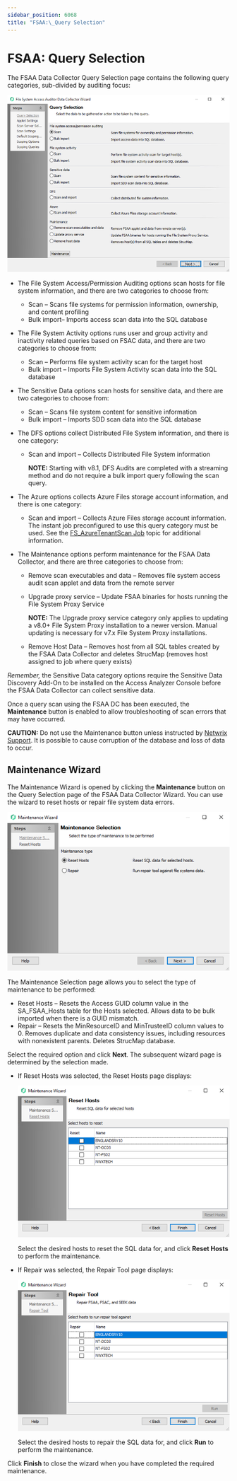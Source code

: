 ```yaml
---
sidebar_position: 6068
title: "FSAA:\_Query Selection"
---
```


# FSAA: Query Selection

The FSAA Data Collector Query Selection page contains the following query categories, sub-divided by auditing focus:

![FSAA Data Collector Wizard Query Selection page](../../../../../../../static/images/AccessAnalyzer_12.0/Content/Resources/Images/EnterpriseAuditor/Admin/DataCollector/FSAA/QuerySelection.png "FSAA Data Collector Wizard Query Selection page")

* The File System Access/Permission Auditing options scan hosts for file system information, and there are two categories to choose from:

  * Scan – Scans file systems for permission information, ownership, and content profiling
  * Bulk import– Imports access scan data into the SQL database
* The File System Activity options runs user and group activity and inactivity related queries based on FSAC data, and there are two categories to choose from:

  * Scan – Performs file system activity scan for the target host
  * Bulk import – Imports File System Activity scan data into the SQL database
* The Sensitive Data options scan hosts for sensitive data, and there are two categories to choose from:

  * Scan – Scans file system content for sensitive information
  * Bulk import – Imports SDD scan data into the SQL database
* The DFS options collect Distributed File System information, and there is one category:

  * Scan and import – Collects Distributed File System information

    **NOTE:** Starting with v8.1, DFS Audits are completed with a streaming method and do not require a bulk import query following the scan query.
* The Azure options collects Azure Files storage account information, and there is one category:

  * Scan and import – Collects Azure Files storage account information. The instant job preconfigured to use this query category must be used. See the [FS\_AzureTenantScan Job](../../../Solutions/FileSystem/Collection/FS_AzureTenantScan "FS_AzureTenantScan Job") topic for additional information.
* The Maintenance options perform maintenance for the FSAA Data Collector, and there are three categories to choose from:

  * Remove scan executables and data – Removes file system access audit scan applet and data from the remote server
  * Upgrade proxy service – Update FSAA binaries for hosts running the File System Proxy Service

    **NOTE:** The Upgrade proxy service category only applies to updating a v8.0+ File System Proxy installation to a newer version. Manual updating is necessary for v7.x File System Proxy installations.
  * Remove Host Data – Removes host from all SQL tables created by the FSAA Data Collector and deletes StrucMap (removes host assigned to job where query exists)

*Remember,*  the Sensitive Data category options require the Sensitive Data Discovery Add-On to be installed on the Access Analyzer Console before the FSAA Data Collector can collect sensitive data.

Once a query scan using the FSAA DC has been executed, the **Maintenance** button is enabled to allow troubleshooting of scan errors that may have occurred.

**CAUTION:** Do not use the Maintenance button unless instructed by [Netwrix Support](https://www.netwrix.com/support.html "Netwrix Support"). It is possible to cause corruption of the database and loss of data to occur.

## Maintenance Wizard

The Maintenance Wizard is opened by clicking the **Maintenance** button on the Query Selection page of the FSAA Data Collector Wizard. You can use the wizard to reset hosts or repair file system data errors.

![Maintenance Wizard Maintenance Selection page](../../../../../../../static/images/AccessAnalyzer_12.0/Content/Resources/Images/EnterpriseAuditor/Admin/DataCollector/FSAA/MaintenanceWizardSelection.png "Maintenance Wizard Maintenance Selection page")

The Maintenance Selection page allows you to select the type of maintenance to be performed:

* Reset Hosts – Resets the Access GUID column value in the SA\_FSAA\_Hosts table for the Hosts selected. Allows data to be bulk imported when there is a GUID mismatch.
* Repair – Resets the MinResourceID and MinTrusteeID column values to 0. Removes duplicate and data consistency issues, including resources with nonexistent parents. Deletes StrucMap database.

Select the required option and click **Next**. The subsequent wizard page is determined by the selection made.

* If Reset Hosts was selected, the Reset Hosts page displays:

  ![Maintenance Wizard Reset Hosts page](../../../../../../../static/images/AccessAnalyzer_12.0/Content/Resources/Images/EnterpriseAuditor/Admin/DataCollector/FSAA/MaintenanceWizardResetHosts.png "Maintenance Wizard Reset Hosts page")

  Select the desired hosts to reset the SQL data for, and click **Reset Hosts** to perform the maintenance.
* If Repair was selected, the Repair Tool page displays:

  ![Maintenance Wizard Repair Tool page](../../../../../../../static/images/AccessAnalyzer_12.0/Content/Resources/Images/EnterpriseAuditor/Admin/DataCollector/FSAA/MaintenanceWizardRepair.png "Maintenance Wizard Repair Tool page")

  Select the desired hosts to repair the SQL data for, and click **Run** to perform the maintenance.

Click **Finish** to close the wizard when you have completed the required maintenance.